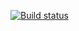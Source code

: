 [![Build status](https://ci.appveyor.com/api/projects/status/7cxf1b9947b239kj?svg=true)](https://ci.appveyor.com/project/Vlad-Atlas/selenide-cktqe)
